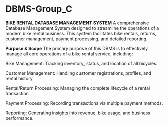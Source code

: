 # DBMS-Group_C
**BIKE RENTAL DATABASE MANAGEMENT SYSTEM**
A comprehensive Database Management System designed to streamline the operations of a modern bike rental business. This system facilitates bike rentals, returns, customer management, payment processing, and detailed reporting.


**Purpose & Scope**
The primary purpose of this DBMS is to effectively manage all core operations of a bike rental service, including:

Bike Management: Tracking inventory, status, and location of all bicycles.

Customer Management: Handling customer registrations, profiles, and rental history.

Rental/Return Processing: Managing the complete lifecycle of a rental transaction.

Payment Processing: Recording transactions via multiple payment methods.

Reporting: Generating insights into revenue, bike usage, and business performance.